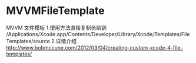# MVVMFileTemplate
MVVM 文件模板
1.使用方法直接复制张贴到 /Applications/Xcode.app/Contents/Developer/Library/Xcode/Templates/File Templates/source
2.详情介绍 http://www.bobmccune.com/2012/03/04/creating-custom-xcode-4-file-templates/
